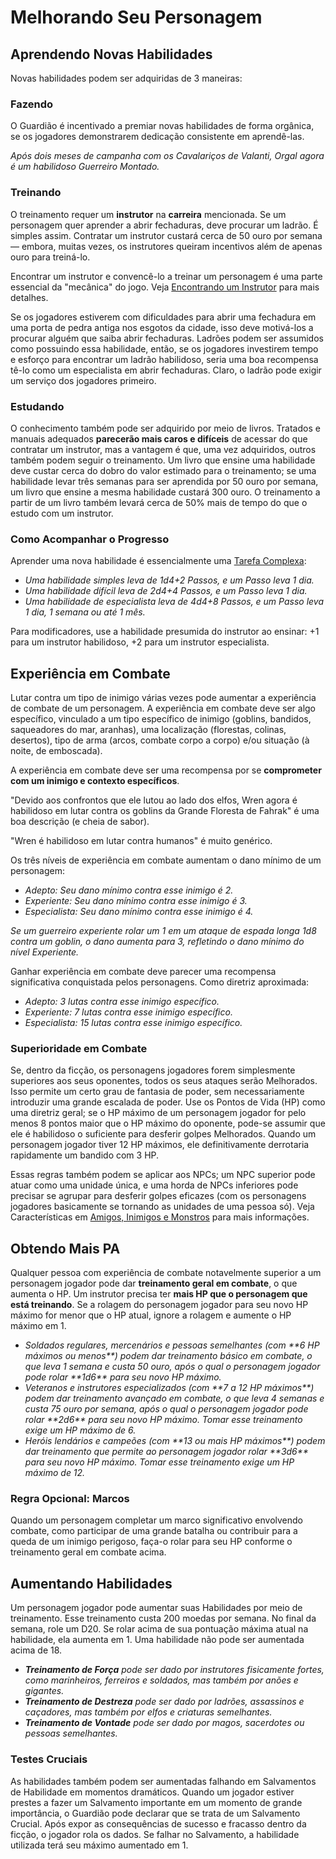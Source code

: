# Melhorando Seu Personagem

## Aprendendo Novas Habilidades

Novas habilidades podem ser adquiridas de 3 maneiras:

### Fazendo

O Guardião é incentivado a premiar novas habilidades de forma orgânica, se os jogadores demonstrarem dedicação consistente em aprendê-las.

<div class="purple-box">

_Após dois meses de campanha com os Cavalariços de Valanti, Orgal agora é um habilidoso Guerreiro Montado._

</div>

### Treinando

O treinamento requer um **instrutor** na **carreira** mencionada. Se um personagem quer aprender a abrir fechaduras, deve procurar um ladrão. É simples assim. Contratar um instrutor custará cerca de 50 ouro por semana &mdash; embora, muitas vezes, os instrutores queiram incentivos além de apenas ouro para treiná-lo.

Encontrar um instrutor e convencê-lo a treinar um personagem é uma parte essencial da "mecânica" do jogo. Veja [Encontrando um Instrutor](ferramentas-e-tabelas#encontrando-um-treinador) para mais detalhes.

Se os jogadores estiverem com dificuldades para abrir uma fechadura em uma porta de pedra antiga nos esgotos da cidade, isso deve motivá-los a procurar alguém que saiba abrir fechaduras. Ladrões podem ser assumidos como possuindo essa habilidade, então, se os jogadores investirem tempo e esforço para encontrar um ladrão habilidoso, seria uma boa recompensa tê-lo como um especialista em abrir fechaduras. Claro, o ladrão pode exigir um serviço dos jogadores primeiro.

### Estudando

O conhecimento também pode ser adquirido por meio de livros. Tratados e manuais adequados **parecerão mais caros e difíceis** de acessar do que contratar um instrutor, mas a vantagem é que, uma vez adquiridos, outros também podem seguir o treinamento. Um livro que ensine uma habilidade deve custar cerca do dobro do valor estimado para o treinamento; se uma habilidade levar três semanas para ser aprendida por 50 ouro por semana, um livro que ensine a mesma habilidade custará 300 ouro. O treinamento a partir de um livro também levará cerca de 50% mais de tempo do que o estudo com um instrutor.

### Como Acompanhar o Progresso

Aprender uma nova habilidade é essencialmente uma [Tarefa Complexa](tarefas-complexas):

<ul class="custom-bullets">
    <li><em>Uma habilidade simples leva de 1d4+2 Passos, e um Passo leva 1 dia.</em></li>
    <li><em>Uma habilidade difícil leva de 2d4+4 Passos, e um Passo leva 1 dia.</em></li>
    <li><em>Uma habilidade de especialista leva de 4d4+8 Passos, e um Passo leva 1 dia, 1 semana ou até 1 mês.</em></li>
</ul>

Para modificadores, use a habilidade presumida do instrutor ao ensinar: +1 para um instrutor habilidoso, +2 para um instrutor especialista.

## Experiência em Combate

Lutar contra um tipo de inimigo várias vezes pode aumentar a experiência de combate de um personagem. A experiência em combate deve ser algo específico, vinculado a um tipo específico de inimigo (goblins, bandidos, saqueadores do mar, aranhas), uma localização (florestas, colinas, desertos), tipo de arma (arcos, combate corpo a corpo) e/ou situação (à noite, de emboscada).

A experiência em combate deve ser uma recompensa por se **comprometer com um inimigo e contexto específicos**.

"Devido aos confrontos que ele lutou ao lado dos elfos, Wren agora é habilidoso em lutar contra os goblins da Grande Floresta de Fahrak" é uma boa descrição (e cheia de sabor).

"Wren é habilidoso em lutar contra humanos" é muito genérico.

Os três níveis de experiência em combate aumentam o dano mínimo de um personagem:

<ul class="custom-bullets">
    <li><em>Adepto: Seu dano mínimo contra esse inimigo é 2.</em></li>
    <li><em>Experiente: Seu dano mínimo contra esse inimigo é 3.</em></li>
    <li><em>Especialista: Seu dano mínimo contra esse inimigo é 4.</em></li>
</ul>

<div class="purple-box">

_Se um guerreiro experiente rolar um 1 em um ataque de espada longa 1d8 contra um goblin, o dano aumenta para 3, refletindo o dano mínimo do nível Experiente._

</div>

Ganhar experiência em combate deve parecer uma recompensa significativa conquistada pelos personagens. Como diretriz aproximada:

<ul class="custom-bullets">
    <li><em>Adepto: 3 lutas contra esse inimigo específico.</em></li>
    <li><em>Experiente: 7 lutas contra esse inimigo específico.</em></li>
    <li><em>Especialista: 15 lutas contra esse inimigo específico.</em></li>
</ul>

### Superioridade em Combate

Se, dentro da ficção, os personagens jogadores forem simplesmente superiores aos seus oponentes, todos os seus ataques serão Melhorados. Isso permite um certo grau de fantasia de poder, sem necessariamente introduzir uma grande escalada de poder. Use os Pontos de Vida (HP) como uma diretriz geral; se o HP máximo de um personagem jogador for pelo menos 8 pontos maior que o HP máximo do oponente, pode-se assumir que ele é habilidoso o suficiente para desferir golpes Melhorados. Quando um personagem jogador tiver 12 HP máximos, ele definitivamente derrotaria rapidamente um bandido com 3 HP.

Essas regras também podem se aplicar aos NPCs; um NPC superior pode atuar como uma unidade única, e uma horda de NPCs inferiores pode precisar se agrupar para desferir golpes eficazes (com os personagens jogadores basicamente se tornando as unidades de uma pessoa só). Veja Características em [Amigos, Inimigos e Monstros](amigos-inimigos-e-monstros) para mais informações.

## Obtendo Mais PA

Qualquer pessoa com experiência de combate notavelmente superior a um personagem jogador pode dar **treinamento geral em combate**, o que aumenta o HP. Um instrutor precisa ter **mais HP que o personagem que está treinando**. Se a rolagem do personagem jogador para seu novo HP máximo for menor que o HP atual, ignore a rolagem e aumente o HP máximo em 1.

<ul class="custom-bullets">
    <li><em>Soldados regulares, mercenários e pessoas semelhantes (com **6 HP máximos ou menos**) podem dar treinamento básico em combate, o que leva 1 semana e custa 50 ouro, após o qual o personagem jogador pode rolar **1d6** para seu novo HP máximo.</em></li>
    <li><em>Veteranos e instrutores especializados (com **7 a 12 HP máximos**) podem dar treinamento avançado em combate, o que leva 4 semanas e custa 75 ouro por semana, após o qual o personagem jogador pode rolar **2d6** para seu novo HP máximo. Tomar esse treinamento exige um HP máximo de 6.</em></li>
    <li><em>Heróis lendários e campeões (com **13 ou mais HP máximos**) podem dar treinamento que permite ao personagem jogador rolar **3d6** para seu novo HP máximo. Tomar esse treinamento exige um HP máximo de 12.</em></li>
</ul>

<div class="purple-box-title">

### Regra Opcional: Marcos

Quando um personagem completar um marco significativo envolvendo combate, como participar de uma grande batalha ou contribuir para a queda de um inimigo perigoso, faça-o rolar para seu HP conforme o treinamento geral em combate acima.

## Aumentando Habilidades

Um personagem jogador pode aumentar suas Habilidades por meio de treinamento. Esse treinamento custa 200 moedas por semana. No final da semana, role um D20. Se rolar acima de sua pontuação máxima atual na habilidade, ela aumenta em 1. Uma habilidade não pode ser aumentada acima de 18.

<ul class="custom-bullets">
    <li><em><strong>Treinamento de Força</strong> pode ser dado por instrutores fisicamente fortes, como marinheiros, ferreiros e soldados, mas também por anões e gigantes.</em></li>
    <li><em><strong>Treinamento de Destreza</strong> pode ser dado por ladrões, assassinos e caçadores, mas também por elfos e criaturas semelhantes.</em></li>
    <li><em><strong>Treinamento de Vontade</strong> pode ser dado por magos, sacerdotes ou pessoas semelhantes.</em></li>
</ul>

### Testes Cruciais

As habilidades também podem ser aumentadas falhando em Salvamentos de Habilidade em momentos dramáticos. Quando um jogador estiver prestes a fazer um Salvamento importante em um momento de grande importância, o Guardião pode declarar que se trata de um Salvamento Crucial. Após expor as consequências de sucesso e fracasso dentro da ficção, o jogador rola os dados. Se falhar no Salvamento, a habilidade utilizada terá seu máximo aumentado em 1.
